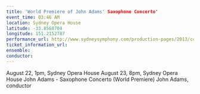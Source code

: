 ```yaml
---
title: 'World Premiere of John Adams' Saxophone Concerto'
event_time: 03:46 AM
location: Sydney Opera House
latitude: -33.8568704
longitude: 151.2152787
performance_url: http://www.sydneysymphony.com/production-pages/2013/concert-season/john-adams-conducts-adams.aspx
ticket_information_url: 
ensemble: 
conductor: 
---
```

August 22, 1pm, Sydney Opera House
August 23, 8pm, Sydney Opera House
John Adams - Saxophone Concerto (World Premiere)
John Adams, conductor